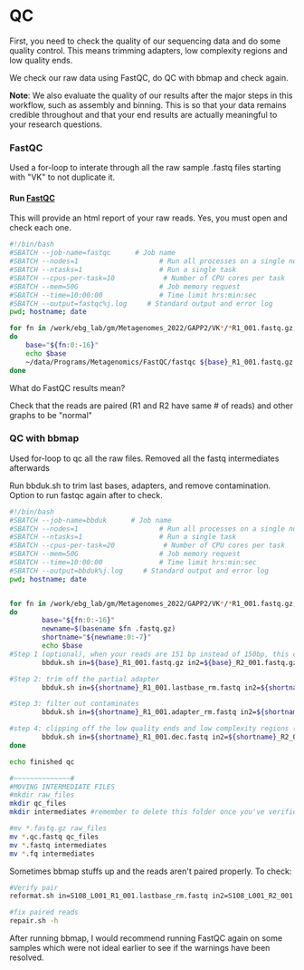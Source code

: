 # QC

First, you need to check the quality of our sequencing data and do some quality control. This means trimming adapters, low complexity regions and low quality ends. 

We check our raw data using FastQC, do QC with bbmap and check again. 

**Note**: We also evaluate the quality of our results after the major steps in this workflow, such as assembly and binning. This is so that your data remains credible throughout and that your end results are actually meaningful to your research questions. 

### FastQC

Used a for-loop to interate through all the raw sample .fastq files starting with "VK" to not duplicate it.

#### Run [FastQC](https://www.bioinformatics.babraham.ac.uk/projects/fastqc/)

This will provide an html report of your raw reads. Yes, you must open and check each one. 

```bash
#!/bin/bash
#SBATCH --job-name=fastqc      # Job name
#SBATCH --nodes=1                    # Run all processes on a single node
#SBATCH --ntasks=1                   # Run a single task
#SBATCH --cpus-per-task=10            # Number of CPU cores per task
#SBATCH --mem=50G                    # Job memory request
#SBATCH --time=10:00:00              # Time limit hrs:min:sec
#SBATCH --output=fastqc%j.log     # Standard output and error log
pwd; hostname; date

for fn in /work/ebg_lab/gm/Metagenomes_2022/GAPP2/VK*/*R1_001.fastq.gz;
do
    base="${fn:0:-16}"
    echo $base
    ~/data/Programs/Metagenomics/FastQC/fastqc ${base}_R1_001.fastq.gz ${base}_R2_001.fastq.gz -o ./
done
```

What do FastQC results mean?

Check that the reads are paired (R1 and R2 have same # of reads) and other graphs to be "normal"

### QC with bbmap

Used for-loop to qc all the raw files. Removed all the fastq intermediates afterwards

Run bbduk.sh to trim last bases, adapters, and remove contamination. Option to run fastqc again after to check. 

```bash
#!/bin/bash
#SBATCH --job-name=bbduk      # Job name
#SBATCH --nodes=1                    # Run all processes on a single node
#SBATCH --ntasks=1                   # Run a single task
#SBATCH --cpus-per-task=20            # Number of CPU cores per task
#SBATCH --mem=50G                    # Job memory request
#SBATCH --time=10:00:00              # Time limit hrs:min:sec
#SBATCH --output=bbduk%j.log     # Standard output and error log
pwd; hostname; date


for fn in /work/ebg_lab/gm/Metagenomes_2022/GAPP2/VK*/*R1_001.fastq.gz;
do
        base="${fn:0:-16}"
        newname=$(basename $fn .fastq.gz)
        shortname="${newname:0:-7}"
        echo $base
#Step 1 (optional), when your reads are 151 bp instead of 150bp, this command trims off the last base of 151bp reads because that base is usually very low quality.
        bbduk.sh in=${base}_R1_001.fastq.gz in2=${base}_R2_001.fastq.gz out=${shortname}_R1_001.lastbase_rm.fastq out2=${shortname}_R2_001.lastbase_rm.fastq ftm=5

#Step 2: trim off the partial adapter
        bbduk.sh in=${shortname}_R1_001.lastbase_rm.fastq in2=${shortname}_R2_001.lastbase_rm.fastq out=${shortname}_R1_001.adapter_rm.fastq out2=${shortname}_R2_001.adapter_rm.fastq ref=~/data/Programs/Metagenomics/bbmap/resources/adapters.fa tbo tpe k=23 mink=11 hdist=1 ktrim=r

#Step 3: filter out contaminates
        bbduk.sh in=${shortname}_R1_001.adapter_rm.fastq in2=${shortname}_R2_001.adapter_rm.fastq out=${shortname}_R1_001.dec.fastq out2=${shortname}_R2_001.dec.fastq outm=${shortname}_contaminates.fq ref=~/data/Programs/Metagenomics/bbmap/resources/phix_adapters.fa.gz k=31 hdist=1 stats=${shortname}_stats.txt

#step 4: clipping off the low quality ends and low complexity regions (high entropy; AAAAAAA)
        bbduk.sh in=${shortname}_R1_001.dec.fastq in2=${shortname}_R2_001.dec.fastq out=${shortname}_R1_001.qc.fastq out2=${shortname}_R2_001.qc.fastq qtrim=rl trimq=15 minlength=30 entropy=0.5
done

echo finished qc

#~~~~~~~~~~~~~~#
#MOVING INTERMEDIATE FILES
#mkdir raw_files
mkdir qc_files
mkdir intermediates #remember to delete this folder once you've verified that your qc'ed reads are all G

#mv *.fastq.gz raw_files
mv *.qc.fastq qc_files
mv *.fastq intermediates
mv *.fq intermediates
```

Sometimes bbmap stuffs up and the reads aren't paired properly. To check:

```bash
#Verify pair
reformat.sh in=S108_L001_R1_001.lastbase_rm.fastq in2=S108_L001_R2_001.lastbase_rm.fastq vpair

#fix paired reads
repair.sh -h
```

After running bbmap, I would recommend running FastQC again on some samples which were not ideal earlier to see if the warnings have been resolved. 
